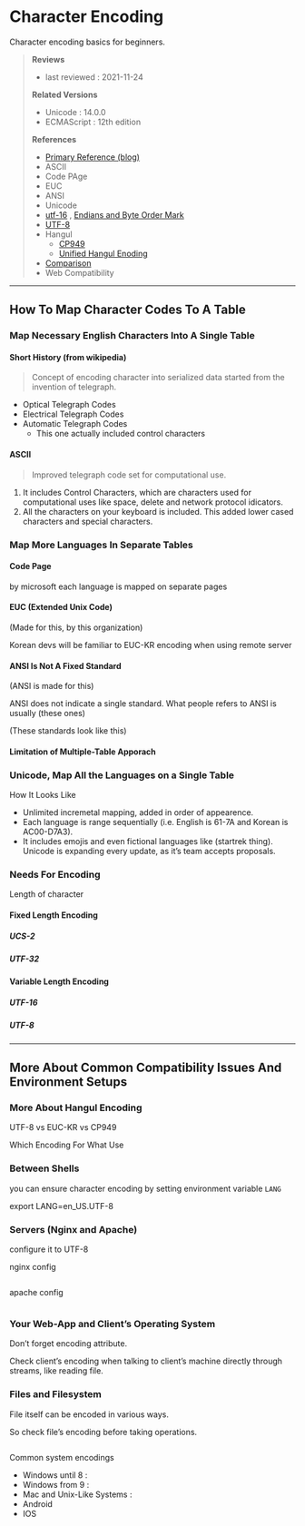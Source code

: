 # Character Encoding

Character encoding basics for beginners.

> **Reviews**
> 
> - last reviewed : 2021-11-24
> 
> **Related Versions**
> 
> - Unicode : 14.0.0
> - ECMAScript : 12th edition
> 
> **References**
> 
> * [Primary Reference (blog)][1]
> * ASCII
> * Code PAge
> * EUC
> * ANSI
> * Unicode
> * [utf-16][2] , [Endians and Byte Order Mark][3]
> * [UTF-8]()
> * Hangul
>   * [CP949]()
>   * [Unified Hangul Enoding]()
> * [Comparison]()
> * Web Compatibility

---- 

## How To Map Character Codes To A Table

### Map Necessary English Characters Into A Single Table

#### Short History (from wikipedia)

> Concept of encoding character into serialized data started from the invention of telegraph.

* Optical Telegraph Codes
* Electrical Telegraph Codes
* Automatic Telegraph Codes
	* This one actually included control characters

#### ASCII

>  Improved telegraph code set for computational use.

1. It includes Control Characters, which are characters used for computational uses like space, delete and network protocol idicators.
2. All the characters on your keyboard is included. This added lower cased characters and special characters. 

### Map More Languages In Separate Tables

#### Code Page

by microsoft
each language is mapped on separate pages

#### EUC (Extended Unix Code)

(Made for this, by this organization)

Korean devs will be familiar to EUC-KR encoding when using remote server 

#### ANSI Is Not A Fixed Standard

(ANSI is made for this)

ANSI does not indicate a single standard. What people refers to ANSI is usually (these ones)

(These standards look like this) 

#### Limitation of Multiple-Table Apporach

### Unicode, Map All the Languages on a Single Table

How It Looks Like

- Unlimited incremetal mapping, added in order of appearence.
- Each language is range sequentially (i.e. English is 61-7A and Korean is AC00-D7A3).
- It includes emojis and even fictional languages like (startrek thing). Unicode is expanding every update, as it’s team accepts proposals.

### Needs For Encoding

Length of character

#### Fixed Length Encoding

##### UCS-2

##### UTF-32

#### Variable Length Encoding

##### UTF-16

##### UTF-8

---- 

## More About Common Compatibility Issues And Environment Setups

### More About Hangul Encoding

UTF-8 vs EUC-KR vs CP949

Which Encoding For What Use

### Between Shells

you can ensure character encoding by setting environment variable `LANG` 

export LANG=en\_US.UTF-8

### Servers (Nginx and Apache)

configure it to UTF-8

nginx config
```nginx

```

apache config
```apache

```

### Your Web-App and Client’s Operating System

Don’t forget encoding attribute.

Check client’s encoding when talking to client’s machine directly through streams, like reading file.

### Files and Filesystem

File itself can be encoded in various ways.

So check file’s encoding before taking operations.
```bash

```

Common system encodings
- Windows until 8 : 
- Windows from 9 : 
- Mac and Unix-Like Systems : 
- Android
- IOS

[1]:	https://www.joelonsoftware.com/2003/10/08/the-absolute-minimum-every-software-developer-absolutely-positively-must-know-about-unicode-and-character-sets-no-excuses/
[2]:	https://en.wikipedia.org/wiki/UTF-16
[3]:	https://docs.microsoft.com/en-us/globalization/encoding/byte-order-mark
